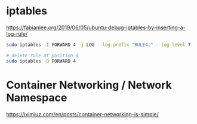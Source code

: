 # iptables

https://fabianlee.org/2019/06/05/ubuntu-debug-iptables-by-inserting-a-log-rule/
```sh
sudo iptables -I FORWARD 4 -j LOG --log-prefix "RULE4:" --log-level 7

# delete rule at position 4
sudo iptables -D FORWARD 4
```

# Container Networking / Network Namespace

https://iximiuz.com/en/posts/container-networking-is-simple/
